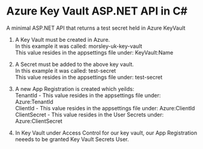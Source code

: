 # Azure Key Vault ASP.NET API in C#

A minimal ASP.NET API that returns a test secret held in Azure KeyVault

1. A Key Vault must be created in Azure.  
   In this example it was called: morsley-uk-key-vault  
   This value resides in the appsettings file under: KeyVault:Name  

2. A Secret must be added to the above key vault.  
   In this example it was called: test-secret  
   This value resides in the appsettings file under: test-secret  

3. A new App Registration is created which yeilds:  
   TenantId - This value resides in the appsettings file under: Azure:TenantId  
   ClientId - This value resides in the appsettings file under: Azure:ClientId  
   ClientSecret - This value resides in the User Secrets under: Azure:ClientSecret  
   
4. In Key Vault under Access Control for our key vault, our App Registration neeeds to be granted Key Vault Secrets User.  
